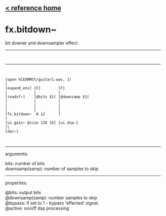 [< reference home](ceammc_lib.html)
---

# fx.bitdown~


bit downer and downsampler effect

---

<br>


---


```


[open %CEAMMC%/guitar1.wav, 1(
|
[expand_env] [F]        [F]
|            |          |
[readsf~]    [@bits $1( [@downsamp $1(
|            |          |
|            |          |
|            |          |
[fx.bitdown~  8 12      ]
|
[ui.gain~ @size 120 14] [ui.dsp~]
|\
[dac~]

            
```

---
arguments:

bits: number of bits<br>
downsamp(samp): number
            of samples to skip<br>

---
properties:

@bits: output
            bits<br>
@downsamp(samp): number samples to skip<br>
@bypass: if set to 1 - bypass
            &#39;effected&#39; signal.<br>
@active: on/off dsp
            processing<br>

